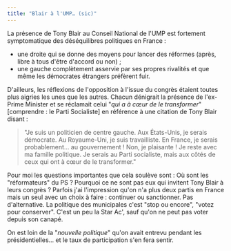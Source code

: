 ```yaml
---
title: "Blair à l'UMP… (sic)"
---
```


La présence de Tony Blair au Conseil National de l'UMP est fortement
symptomatique des déséquilibres politiques en France&nbsp;:

-   une droite qui se donne des moyens pour lancer des réformes (après, libre à
    tous d'être d'accord ou non) ;
-   une gauche complètement asservie par ses propres rivalités et que même les
    démocrates étrangers préfèrent fuir.

D'ailleurs, les réflexions de l'opposition à l'issue du congrès étaient toutes
plus aigries les unes que les autres. Chacun dénigrait la présence de l'ex-Prime
Minister et se réclamait celui "_qui a à cœur de le transformer_"
[comprendre&nbsp;: le Parti Socialiste] en référence à une citation de Tony
Blair disant&nbsp;:

> "Je suis un politicien de centre gauche. Aux États-Unis, je serais démocrate.
> Au Royaume-Uni, je suis travailliste. En France, je serais probablement… au
> gouvernement&nbsp;! Non, je plaisante&nbsp;! Je reste avec ma famille
> politique. Je serais au Parti socialiste, mais aux côtés de ceux qui ont à
> cœur de le transformer."

Pour moi les questions importantes que cela soulève sont&nbsp;: Où sont les
"réformateurs" du PS&nbsp;? Pourquoi ce ne sont pas eux qui invitent Tony Blair
à leurs congrès&nbsp;? Parfois j'ai l'impression qu'on n'a plus deux partis en
France mais un seul avec un choix à faire&nbsp;: continuer ou sanctionner. Pas
d'alternative. La politique des municipales c'est "stop ou encore", "votez pour
conserver". C'est un peu la Star Ac', sauf qu'on ne peut pas voter depuis son
canapé.

On est loin de la "_nouvelle politique_" qu'on avait entrevu pendant les
présidentielles… et le taux de participation s'en fera sentir.
